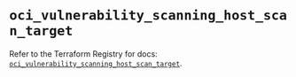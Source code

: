 # `oci_vulnerability_scanning_host_scan_target`

Refer to the Terraform Registry for docs: [`oci_vulnerability_scanning_host_scan_target`](https://registry.terraform.io/providers/oracle/oci/6.18.0/docs/resources/vulnerability_scanning_host_scan_target).
